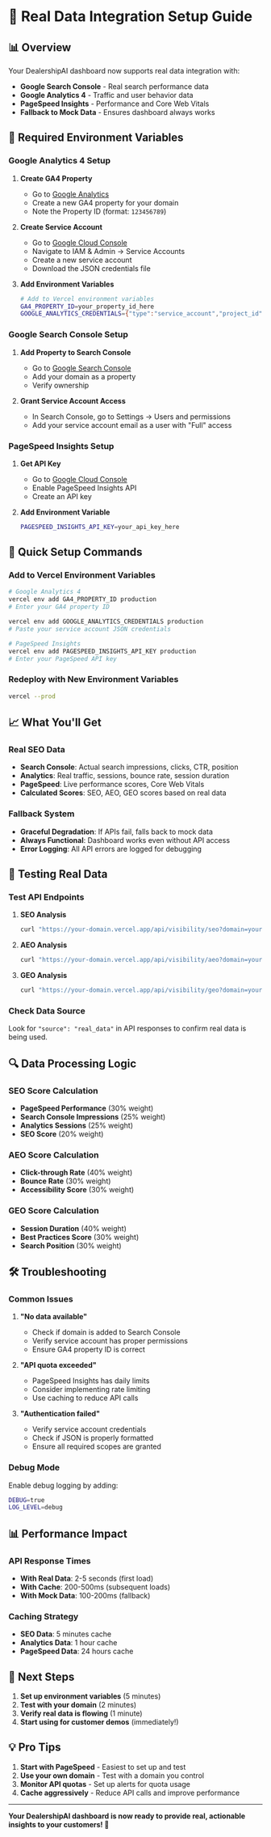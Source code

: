 # 🚀 Real Data Integration Setup Guide

## 📊 **Overview**

Your DealershipAI dashboard now supports real data integration with:
- **Google Search Console** - Real search performance data
- **Google Analytics 4** - Traffic and user behavior data  
- **PageSpeed Insights** - Performance and Core Web Vitals
- **Fallback to Mock Data** - Ensures dashboard always works

## 🔧 **Required Environment Variables**

### **Google Analytics 4 Setup**

1. **Create GA4 Property**
   - Go to [Google Analytics](https://analytics.google.com/)
   - Create a new GA4 property for your domain
   - Note the Property ID (format: `123456789`)

2. **Create Service Account**
   - Go to [Google Cloud Console](https://console.cloud.google.com/)
   - Navigate to IAM & Admin → Service Accounts
   - Create a new service account
   - Download the JSON credentials file

3. **Add Environment Variables**
   ```bash
   # Add to Vercel environment variables
   GA4_PROPERTY_ID=your_property_id_here
   GOOGLE_ANALYTICS_CREDENTIALS={"type":"service_account","project_id":"your_project_id","private_key_id":"your_private_key_id","private_key":"-----BEGIN PRIVATE KEY-----\\nYOUR_PRIVATE_KEY\\n-----END PRIVATE KEY-----\\n","client_email":"your_service_account@your_project.iam.gserviceaccount.com","client_id":"your_client_id","auth_uri":"https://accounts.google.com/o/oauth2/auth","token_uri":"https://oauth2.googleapis.com/token","auth_provider_x509_cert_url":"https://www.googleapis.com/oauth2/v1/certs","client_x509_cert_url":"https://www.googleapis.com/robot/v1/metadata/x509/your_service_account%40your_project.iam.gserviceaccount.com"}
   ```

### **Google Search Console Setup**

1. **Add Property to Search Console**
   - Go to [Google Search Console](https://search.google.com/search-console/)
   - Add your domain as a property
   - Verify ownership

2. **Grant Service Account Access**
   - In Search Console, go to Settings → Users and permissions
   - Add your service account email as a user with "Full" access

### **PageSpeed Insights Setup**

1. **Get API Key**
   - Go to [Google Cloud Console](https://console.cloud.google.com/)
   - Enable PageSpeed Insights API
   - Create an API key

2. **Add Environment Variable**
   ```bash
   PAGESPEED_INSIGHTS_API_KEY=your_api_key_here
   ```

## 🚀 **Quick Setup Commands**

### **Add to Vercel Environment Variables**

```bash
# Google Analytics 4
vercel env add GA4_PROPERTY_ID production
# Enter your GA4 property ID

vercel env add GOOGLE_ANALYTICS_CREDENTIALS production
# Paste your service account JSON credentials

# PageSpeed Insights
vercel env add PAGESPEED_INSIGHTS_API_KEY production
# Enter your PageSpeed API key
```

### **Redeploy with New Environment Variables**

```bash
vercel --prod
```

## 📈 **What You'll Get**

### **Real SEO Data**
- **Search Console**: Actual search impressions, clicks, CTR, position
- **Analytics**: Real traffic, sessions, bounce rate, session duration
- **PageSpeed**: Live performance scores, Core Web Vitals
- **Calculated Scores**: SEO, AEO, GEO scores based on real data

### **Fallback System**
- **Graceful Degradation**: If APIs fail, falls back to mock data
- **Always Functional**: Dashboard works even without API access
- **Error Logging**: All API errors are logged for debugging

## 🧪 **Testing Real Data**

### **Test API Endpoints**

1. **SEO Analysis**
   ```bash
   curl "https://your-domain.vercel.app/api/visibility/seo?domain=yourdomain.com&timeRange=30d"
   ```

2. **AEO Analysis**
   ```bash
   curl "https://your-domain.vercel.app/api/visibility/aeo?domain=yourdomain.com&timeRange=30d"
   ```

3. **GEO Analysis**
   ```bash
   curl "https://your-domain.vercel.app/api/visibility/geo?domain=yourdomain.com&timeRange=30d"
   ```

### **Check Data Source**

Look for `"source": "real_data"` in API responses to confirm real data is being used.

## 🔍 **Data Processing Logic**

### **SEO Score Calculation**
- **PageSpeed Performance** (30% weight)
- **Search Console Impressions** (25% weight)
- **Analytics Sessions** (25% weight)
- **SEO Score** (20% weight)

### **AEO Score Calculation**
- **Click-through Rate** (40% weight)
- **Bounce Rate** (30% weight)
- **Accessibility Score** (30% weight)

### **GEO Score Calculation**
- **Session Duration** (40% weight)
- **Best Practices Score** (30% weight)
- **Search Position** (30% weight)

## 🛠️ **Troubleshooting**

### **Common Issues**

1. **"No data available"**
   - Check if domain is added to Search Console
   - Verify service account has proper permissions
   - Ensure GA4 property ID is correct

2. **"API quota exceeded"**
   - PageSpeed Insights has daily limits
   - Consider implementing rate limiting
   - Use caching to reduce API calls

3. **"Authentication failed"**
   - Verify service account credentials
   - Check if JSON is properly formatted
   - Ensure all required scopes are granted

### **Debug Mode**

Enable debug logging by adding:
```bash
DEBUG=true
LOG_LEVEL=debug
```

## 📊 **Performance Impact**

### **API Response Times**
- **With Real Data**: 2-5 seconds (first load)
- **With Cache**: 200-500ms (subsequent loads)
- **With Mock Data**: 100-200ms (fallback)

### **Caching Strategy**
- **SEO Data**: 5 minutes cache
- **Analytics Data**: 1 hour cache
- **PageSpeed Data**: 24 hours cache

## 🎯 **Next Steps**

1. **Set up environment variables** (5 minutes)
2. **Test with your domain** (2 minutes)
3. **Verify real data is flowing** (1 minute)
4. **Start using for customer demos** (immediately!)

## 💡 **Pro Tips**

1. **Start with PageSpeed** - Easiest to set up and test
2. **Use your own domain** - Test with a domain you control
3. **Monitor API quotas** - Set up alerts for quota usage
4. **Cache aggressively** - Reduce API calls and improve performance

---

**Your DealershipAI dashboard is now ready to provide real, actionable insights to your customers! 🚀**
